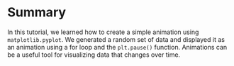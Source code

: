 # Summary

In this tutorial, we learned how to create a simple animation using `matplotlib.pyplot`. We generated a random set of data and displayed it as an animation using a for loop and the `plt.pause()` function. Animations can be a useful tool for visualizing data that changes over time.
